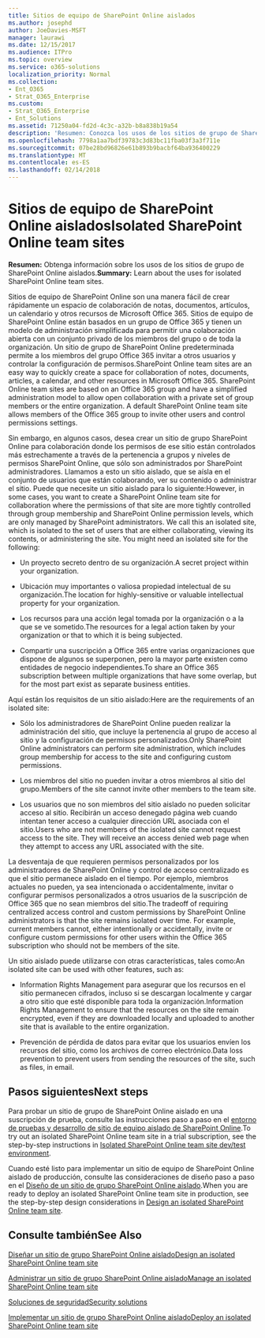 ```yaml
---
title: Sitios de equipo de SharePoint Online aislados
ms.author: josephd
author: JoeDavies-MSFT
manager: laurawi
ms.date: 12/15/2017
ms.audience: ITPro
ms.topic: overview
ms.service: o365-solutions
localization_priority: Normal
ms.collection:
- Ent_O365
- Strat_O365_Enterprise
ms.custom:
- Strat_O365_Enterprise
- Ent_Solutions
ms.assetid: 71250a04-fd2d-4c3c-a32b-b8a838b19a54
description: 'Resumen: Conozca los usos de los sitios de grupo de SharePoint Online aislados.'
ms.openlocfilehash: 7798a1aa7bdf39783c3d83bc11fba03f3a3f711e
ms.sourcegitcommit: 07be28bd96826e61b893b9bacbf64ba936400229
ms.translationtype: MT
ms.contentlocale: es-ES
ms.lasthandoff: 02/14/2018
---
```

# <a name="isolated-sharepoint-online-team-sites"></a><span data-ttu-id="a2117-103">Sitios de equipo de SharePoint Online aislados</span><span class="sxs-lookup"><span data-stu-id="a2117-103">Isolated SharePoint Online team sites</span></span>

 <span data-ttu-id="a2117-104">**Resumen:** Obtenga información sobre los usos de los sitios de grupo de SharePoint Online aislados.</span><span class="sxs-lookup"><span data-stu-id="a2117-104">**Summary:** Learn about the uses for isolated SharePoint Online team sites.</span></span>
  
<span data-ttu-id="a2117-p101">Sitios de equipo de SharePoint Online son una manera fácil de crear rápidamente un espacio de colaboración de notas, documentos, artículos, un calendario y otros recursos de Microsoft Office 365. Sitios de equipo de SharePoint Online están basados en un grupo de Office 365 y tienen un modelo de administración simplificada para permitir una colaboración abierta con un conjunto privado de los miembros del grupo o de toda la organización. Un sitio de grupo de SharePoint Online predeterminada permite a los miembros del grupo Office 365 invitar a otros usuarios y controlar la configuración de permisos.</span><span class="sxs-lookup"><span data-stu-id="a2117-p101">SharePoint Online team sites are an easy way to quickly create a space for collaboration of notes, documents, articles, a calendar, and other resources in Microsoft Office 365. SharePoint Online team sites are based on an Office 365 group and have a simplified administration model to allow open collaboration with a private set of group members or the entire organization. A default SharePoint Online team site allows members of the Office 365 group to invite other users and control permissions settings.</span></span>
  
<span data-ttu-id="a2117-p102">Sin embargo, en algunos casos, desea crear un sitio de grupo SharePoint Online para colaboración donde los permisos de ese sitio están controlados más estrechamente a través de la pertenencia a grupos y niveles de permisos SharePoint Online, que sólo son administrados por SharePoint administradores. Llamamos a esto un sitio aislado, que se aísla en el conjunto de usuarios que están colaborando, ver su contenido o administrar el sitio. Puede que necesite un sitio aislado para lo siguiente:</span><span class="sxs-lookup"><span data-stu-id="a2117-p102">However, in some cases, you want to create a SharePoint Online team site for collaboration where the permissions of that site are more tightly controlled through group membership and SharePoint Online permission levels, which are only managed by SharePoint administrators. We call this an isolated site, which is isolated to the set of users that are either collaborating, viewing its contents, or administering the site. You might need an isolated site for the following:</span></span>
  
- <span data-ttu-id="a2117-111">Un proyecto secreto dentro de su organización.</span><span class="sxs-lookup"><span data-stu-id="a2117-111">A secret project within your organization.</span></span>
    
- <span data-ttu-id="a2117-112">Ubicación muy importantes o valiosa propiedad intelectual de su organización.</span><span class="sxs-lookup"><span data-stu-id="a2117-112">The location for highly-sensitive or valuable intellectual property for your organization.</span></span>
    
- <span data-ttu-id="a2117-113">Los recursos para una acción legal tomada por la organización o a la que se ve sometido.</span><span class="sxs-lookup"><span data-stu-id="a2117-113">The resources for a legal action taken by your organization or that to which it is being subjected.</span></span>
    
- <span data-ttu-id="a2117-114">Compartir una suscripción a Office 365 entre varias organizaciones que dispone de algunos se superponen, pero la mayor parte existen como entidades de negocio independientes.</span><span class="sxs-lookup"><span data-stu-id="a2117-114">To share an Office 365 subscription between multiple organizations that have some overlap, but for the most part exist as separate business entities.</span></span>
    
<span data-ttu-id="a2117-115">Aquí están los requisitos de un sitio aislado:</span><span class="sxs-lookup"><span data-stu-id="a2117-115">Here are the requirements of an isolated site:</span></span>
  
- <span data-ttu-id="a2117-116">Sólo los administradores de SharePoint Online pueden realizar la administración del sitio, que incluye la pertenencia al grupo de acceso al sitio y la configuración de permisos personalizados.</span><span class="sxs-lookup"><span data-stu-id="a2117-116">Only SharePoint Online administrators can perform site administration, which includes group membership for access to the site and configuring custom permissions.</span></span>
    
- <span data-ttu-id="a2117-117">Los miembros del sitio no pueden invitar a otros miembros al sitio del grupo.</span><span class="sxs-lookup"><span data-stu-id="a2117-117">Members of the site cannot invite other members to the team site.</span></span>
    
- <span data-ttu-id="a2117-p103">Los usuarios que no son miembros del sitio aislado no pueden solicitar acceso al sitio. Recibirán un acceso denegado página web cuando intentan tener acceso a cualquier dirección URL asociada con el sitio.</span><span class="sxs-lookup"><span data-stu-id="a2117-p103">Users who are not members of the isolated site cannot request access to the site. They will receive an access denied web page when they attempt to access any URL associated with the site.</span></span>
    
<span data-ttu-id="a2117-p104">La desventaja de que requieren permisos personalizados por los administradores de SharePoint Online y control de acceso centralizado es que el sitio permanece aislado en el tiempo. Por ejemplo, miembros actuales no pueden, ya sea intencionada o accidentalmente, invitar o configurar permisos personalizados a otros usuarios de la suscripción de Office 365 que no sean miembros del sitio.</span><span class="sxs-lookup"><span data-stu-id="a2117-p104">The tradeoff of requiring centralized access control and custom permissions by SharePoint Online administrators is that the site remains isolated over time. For example, current members cannot, either intentionally or accidentally, invite or configure custom permissions for other users within the Office 365 subscription who should not be members of the site.</span></span>
  
<span data-ttu-id="a2117-122">Un sitio aislado puede utilizarse con otras características, tales como:</span><span class="sxs-lookup"><span data-stu-id="a2117-122">An isolated site can be used with other features, such as:</span></span>
  
- <span data-ttu-id="a2117-123">Information Rights Management para asegurar que los recursos en el sitio permanecen cifrados, incluso si se descargan localmente y cargar a otro sitio que esté disponible para toda la organización.</span><span class="sxs-lookup"><span data-stu-id="a2117-123">Information Rights Management to ensure that the resources on the site remain encrypted, even if they are downloaded locally and uploaded to another site that is available to the entire organization.</span></span>
    
- <span data-ttu-id="a2117-124">Prevención de pérdida de datos para evitar que los usuarios envíen los recursos del sitio, como los archivos de correo electrónico.</span><span class="sxs-lookup"><span data-stu-id="a2117-124">Data loss prevention to prevent users from sending the resources of the site, such as files, in email.</span></span>
    
## <a name="next-steps"></a><span data-ttu-id="a2117-125">Pasos siguientes</span><span class="sxs-lookup"><span data-stu-id="a2117-125">Next steps</span></span>

<span data-ttu-id="a2117-126">Para probar un sitio de grupo de SharePoint Online aislado en una suscripción de prueba, consulte las instrucciones paso a paso en el [entorno de pruebas y desarrollo de sitio de equipo aislado de SharePoint Online](isolated-sharepoint-online-team-site-dev-test-environment.md).</span><span class="sxs-lookup"><span data-stu-id="a2117-126">To try out an isolated SharePoint Online team site in a trial subscription, see the step-by-step instructions in [Isolated SharePoint Online team site dev/test environment](isolated-sharepoint-online-team-site-dev-test-environment.md).</span></span>
  
<span data-ttu-id="a2117-127">Cuando esté listo para implementar un sitio de equipo de SharePoint Online aislado de producción, consulte las consideraciones de diseño paso a paso en el [Diseño de un sitio de grupo SharePoint Online aislado](design-an-isolated-sharepoint-online-team-site.md).</span><span class="sxs-lookup"><span data-stu-id="a2117-127">When you are ready to deploy an isolated SharePoint Online team site in production, see the step-by-step design considerations in [Design an isolated SharePoint Online team site](design-an-isolated-sharepoint-online-team-site.md).</span></span>
  
## <a name="see-also"></a><span data-ttu-id="a2117-128">Consulte también</span><span class="sxs-lookup"><span data-stu-id="a2117-128">See Also</span></span>

[<span data-ttu-id="a2117-129">Diseñar un sitio de grupo SharePoint Online aislado</span><span class="sxs-lookup"><span data-stu-id="a2117-129">Design an isolated SharePoint Online team site</span></span>](design-an-isolated-sharepoint-online-team-site.md)
  
[<span data-ttu-id="a2117-130">Administrar un sitio de grupo SharePoint Online aislado</span><span class="sxs-lookup"><span data-stu-id="a2117-130">Manage an isolated SharePoint Online team site</span></span>](manage-an-isolated-sharepoint-online-team-site.md)
  
[<span data-ttu-id="a2117-131">Soluciones de seguridad</span><span class="sxs-lookup"><span data-stu-id="a2117-131">Security solutions</span></span>](security-solutions.md)

[<span data-ttu-id="a2117-132">Implementar un sitio de grupo SharePoint Online aislado</span><span class="sxs-lookup"><span data-stu-id="a2117-132">Deploy an isolated SharePoint Online team site</span></span>](deploy-an-isolated-sharepoint-online-team-site.md)


